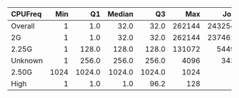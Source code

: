 | CPUFreq   |   Min |     Q1 |   Median |     Q3 |    Max |    Jobs |     Nodeh |   PercentUse |   Users |   Projects |
|:----------|------:|-------:|---------:|-------:|-------:|--------:|----------:|-------------:|--------:|-----------:|
| Overall   |     1 |    1.0 |     32.0 |   32.0 | 262144 | 2432547 | 3317882.9 |        100.0 |     847 |        135 |
| 2G        |     1 |    1.0 |     32.0 |   32.0 | 262144 | 2374611 | 2600247.2 |         78.4 |     755 |        129 |
| 2.25G     |     1 |  128.0 |    128.0 |  128.0 | 131072 |   54491 |  689156.8 |         20.8 |     134 |         31 |
| Unknown   |     1 |  256.0 |    256.0 |  256.0 |   4096 |    3434 |   28459.0 |          0.9 |      25 |         15 |
| 2.50G     |  1024 | 1024.0 |   1024.0 | 1024.0 |   1024 |       5 |      19.7 |          0.0 |       1 |          1 |
| High      |     1 |    1.0 |      1.0 |   96.2 |    128 |       6 |       0.0 |          0.0 |       3 |          3 |